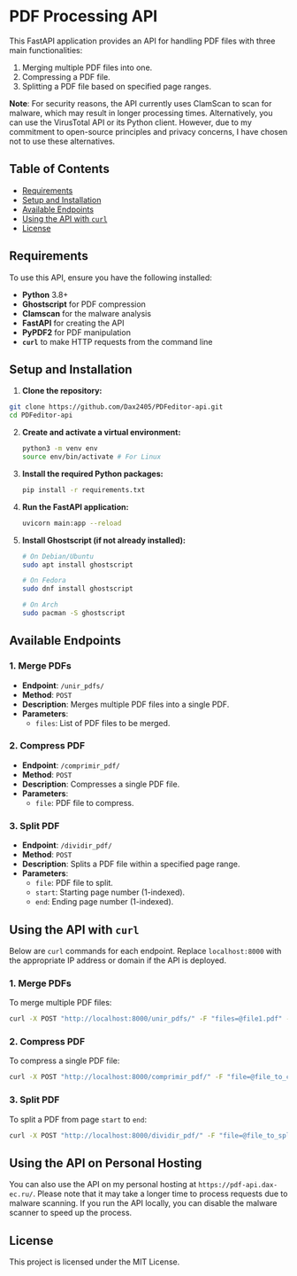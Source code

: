 # PDF Processing API

This FastAPI application provides an API for handling PDF files with three main functionalities:

1. Merging multiple PDF files into one.
2. Compressing a PDF file.
3. Splitting a PDF file based on specified page ranges.

**Note**: For security reasons, the API currently uses ClamScan to scan for malware, which may result in longer processing times. Alternatively, you can use the VirusTotal API or its Python client. However, due to my commitment to open-source principles and privacy concerns, I have chosen not to use these alternatives.

## Table of Contents

- [Requirements](#requirements)
- [Setup and Installation](#setup-and-installation)
- [Available Endpoints](#available-endpoints)
- [Using the API with `curl`](#using-the-api-with-curl)
- [License](#license)

## Requirements

To use this API, ensure you have the following installed:

- **Python** 3.8+
- **Ghostscript** for PDF compression
- **Clamscan** for the malware analysis
- **FastAPI** for creating the API
- **PyPDF2** for PDF manipulation
- **`curl`** to make HTTP requests from the command line

## Setup and Installation

1. **Clone the repository:**

  ```bash
  git clone https://github.com/Dax2405/PDFeditor-api.git
  cd PDFeditor-api
  ```

2. **Create and activate a virtual environment:**

   ```bash
   python3 -m venv env
   source env/bin/activate # For Linux 
   ```

3. **Install the required Python packages:**

   ```bash
   pip install -r requirements.txt
   ```

4. **Run the FastAPI application:**

   ```bash
   uvicorn main:app --reload
   ```

5. **Install Ghostscript (if not already installed):**

   ```bash
   # On Debian/Ubuntu
   sudo apt install ghostscript

   # On Fedora
   sudo dnf install ghostscript
   
   # On Arch 
   sudo pacman -S ghostscript
   ```

## Available Endpoints

### 1. Merge PDFs

- **Endpoint**: `/unir_pdfs/`
- **Method**: `POST`
- **Description**: Merges multiple PDF files into a single PDF.
- **Parameters**: 
  - `files`: List of PDF files to be merged.

### 2. Compress PDF

- **Endpoint**: `/comprimir_pdf/`
- **Method**: `POST`
- **Description**: Compresses a single PDF file.
- **Parameters**:
  - `file`: PDF file to compress.

### 3. Split PDF

- **Endpoint**: `/dividir_pdf/`
- **Method**: `POST`
- **Description**: Splits a PDF file within a specified page range.
- **Parameters**:
  - `file`: PDF file to split.
  - `start`: Starting page number (1-indexed).
  - `end`: Ending page number (1-indexed).

## Using the API with `curl`

Below are `curl` commands for each endpoint. Replace `localhost:8000` with the appropriate IP address or domain if the API is deployed.

### 1. Merge PDFs

To merge multiple PDF files:

```bash
curl -X POST "http://localhost:8000/unir_pdfs/" -F "files=@file1.pdf" -F "files=@file2.pdf" -o merged_output.pdf
```

### 2. Compress PDF

To compress a single PDF file:

```bash
curl -X POST "http://localhost:8000/comprimir_pdf/" -F "file=@file_to_compress.pdf" -o compressed_output.pdf
```

### 3. Split PDF

To split a PDF from page `start` to `end`:

```bash
curl -X POST "http://localhost:8000/dividir_pdf/" -F "file=@file_to_split.pdf" -F "start=1" -F "end=3" -o split_output.pdf
```

## Using the API on Personal Hosting

You can also use the API on my personal hosting at `https://pdf-api.dax-ec.ru/`. Please note that it may take a longer time to process requests due to malware scanning. If you run the API locally, you can disable the malware scanner to speed up the process.

## License

This project is licensed under the MIT License.